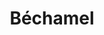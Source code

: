 ---
layout: recette
categories: [recettes]
hidden: true
lang: fr
title: Béchamel
type: base
ingredients: 
  - nom: farine
    qte: 100
    unite: gr
  - nom: beurre
    qte: 100
    unite: gr
  - nom: lait
    qte: 1000
    unite: mL
  - nom: muscade
    qte: au goût
  - nom: sel
    qte: au goût
etapes:
  - label: Préparation
    details:
      - Faire fondre le beurre dans une casserole
      - Hors du feu, ajouter la farine et mélanger
      - Ajouter le litre de lait et mélanger
      - Ajouter du sel et de la muscade au goût
      - Porter à ébullition (aux alentours de 75°C) puis réduire le feu
      - Mélanger continuellement sur et hors du feu jusqu'à ce que ça épaississe
notes:
  - Toujours mélanger la béchamel pour éviter qu'elle brûle / colle au fond de la casserole 
  - Goûter la béchamel pour vérifier qu'elle est assez salée
---